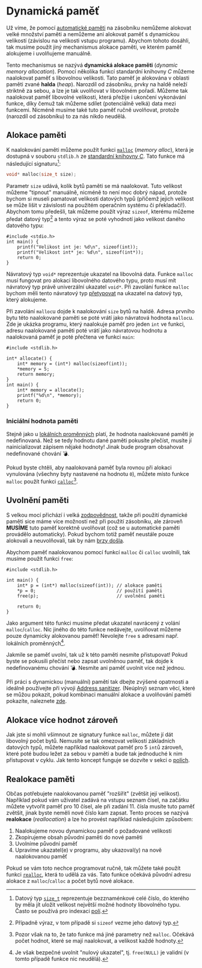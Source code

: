 # Dynamická paměť
Už víme, že pomocí [automatické paměti](automaticka_pamet.md) na zásobníku nemůžeme alokovat
velké množství paměti a nemůžeme ani alokovat paměť s dynamickou velikostí (závislou na velikosti
vstupu programu). Abychom tohoto dosáhli, tak musíme použít jiný mechanismus alokace paměti, ve
kterém paměť alokujeme i uvolňujeme manuálně.

Tento mechanismus se nazývá **dynamická alokace paměti** (*dynamic memory allocation*). Pomocí několika
funkcí standardní knihovny *C* můžeme naalokovat paměť s libovolnou velikosti. Tato paměť je
alokována v oblasti paměti zvané **halda** (*heap*). Narozdíl od zásobníku, prvky na haldě neleží
striktně za sebou, a lze je tak uvolňovat v libovolném pořadí. Můžeme tak naalokovat paměť libovolné
velikosti, která přežije i ukončení vykonávání funkce, díky čemuž tak můžeme sdílet (potenciálně velká)
data mezi funkcemi. Nicméně musíme také tuto paměť ručně uvolňovat, protože (narozdíl od zásobníku)
to za nás nikdo neudělá.

## Alokace paměti
K naalokování paměti můžeme použít funkci [`malloc`](https://devdocs.io/c/memory/malloc) (*memory
alloc*), která je dostupná v souboru `stdlib.h` ze [standardní knihovny *C*](../funkce/stdlib.md).
Tato funkce má následující signaturu[^1]:
```c
void* malloc(size_t size);
```

[^1]: Datový typ [`size_t`](https://en.cppreference.com/w/c/types/size_t) reprezentuje bezznaménkové
celé číslo, do kterého by měla jít uložit velikost největší možné hodnoty libovolného typu. Často
se používá pro indexaci [polí](../pole/pole.md).

Parametr `size` udává, kolik bytů paměti se má naalokovat. Tuto velikost můžeme "tipnout"
manuálně, nicméně to není moc dobrý nápad, protože bychom si museli pamatovat velikosti datových
typů (přičemž jejich velikost se může lišit v závislosti na použitém operačním systému či
překladači!). Abychom tomu předešli, tak můžeme použít výraz `sizeof`, kterému můžeme předat datový
typ[^2] a tento výraz se poté vyhodnotí jako velikost daného datového typu:
```c,editable,mainbody
#include <stdio.h>
int main() {
    printf("Velikost int je: %d\n", sizeof(int));
    printf("Velikost int* je: %d\n", sizeof(int*));
    return 0;
}
```

[^2]: Případně výraz, v tom případě si `sizeof` vezme jeho datový typ.

Návratový typ `void*` reprezentuje ukazatel na libovolná data. Funkce `malloc` musí fungovat pro
alokaci libovolného datového typu, proto musí mít návratový typ právě univerzální ukazatel `void*`.
Při zavolání funkce `malloc` bychom měli tento návratový typ
[přetypovat](../datove_typy/celociselne_typy.md#explicitní-konverze) na ukazatel na datový typ,
který alokujeme.

Při zavolání `malloc`u dojde k naalokování `size` bytů na haldě. Adresa prvního bytu této
naalokované paměti se poté vrátí jako návratová hodnota `malloc`u. Zde je ukázka programu, který
naalokuje paměť pro jeden `int` ve funkci, adresu naalokované paměti poté vrátí jako návratovou
hodnotu a naalokovaná paměť je poté přečtena ve funkci `main`:
```c,editable
#include <stdlib.h>

int* allocate() {
    int* memory = (int*) malloc(sizeof(int));
    *memory = 5;
    return memory; 
}
int main() {
    int* memory = allocate();
    printf("%d\n", *memory);
    return 0;
}
```

### Iniciální hodnota paměti
Stejně jako u [lokálních proměnných](../promenne/promenne.md#vždy-inicializujte-proměnné) platí, že
hodnota naalokované paměti je nedefinovaná. Než se tedy hodnotu dané paměti pokusíte přečíst, musíte
jí nainicializovat zápisem nějaké hodnoty! Jinak bude program obsahovat nedefinované chování 💣.

Pokud byste chtěli, aby naalokovaná paměť byla rovnou při alokaci vynulována (všechny byty
nastavené na hodnotu `0`), můžete místo funkce `malloc` použít funkci
[`calloc`](https://devdocs.io/c/memory/calloc)[^3].

[^3]: Pozor však na to, že tato funkce má jiné parametry než `malloc`. Očekává počet hodnot, které
se mají naalokovat, a velikost každé hodnoty.

## Uvolnění paměti
S velkou mocí přichází i velká [zodpovědnost](https://citaty.net/citaty/1957976-stan-lee-s-velkou-moci-prichazi-velka-odpovednost/),
takže při použití dynamické paměti sice máme více možností než při použití zásobníku, ale zároveň
**MUSÍME** tuto paměť korektně uvolňovat (což se u automatické paměti provádělo automaticky). Pokud
bychom totiž paměť neustále pouze alokovali a neuvolňovali, tak by nám
[brzy došla](../../caste_chyby/pametove_chyby.md#memory-leak).

Abychom paměť naalokovanou pomocí funkcí `malloc` či `calloc` uvolnili, tak musíme použít funkci
`free`:
```c,editable
#include <stdlib.h>

int main() {
    int* p = (int*) malloc(sizeof(int)); // alokace paměti
    *p = 0;                              // použití paměti
    free(p);                             // uvolnění paměti

    return 0;
}
```

Jako argument této funkci musíme předat ukazatel navrácený z volání `malloc`/`calloc`. Nic jiného
do této funkce nedávejte, uvolňovat můžeme pouze dynamicky alokovanou paměť! Nevolejte `free` s
adresami např. lokálních proměnných[^4].

[^4]: Je však bezpečné uvolnit "nulový ukazatel", tj. `free(NULL)` je validní (v tomto případě funkce nic neudělá).

Jakmile se paměť uvolní, tak už k této paměti nesmíte přistupovat! Pokud byste se pokusili přečíst
nebo zapsat uvolněnou paměť, tak dojde k nedefinovanému chování 💣. Nesmíte ani paměť uvolnit více
než jednou.

Při práci s dynamickou (manuální) pamětí tak dbejte zvýšené opatrnosti a ideálně používejte při
vývoji [Address sanitizer](../../prostredi/ladeni.md#address-sanitizer). (Neúplný) seznam věcí,
které se můžou pokazit, pokud kombinaci manuální alokace a uvolňování paměti pokazíte, naleznete
[zde](../../caste_chyby/pametove_chyby.md).

## Alokace více hodnot zároveň
Jak jste si mohli všimnout ze signatury funkce `malloc`, můžete jí dát libovolný počet bytů.
Nemusíte se tak omezovat velikostí základních datových typů, můžete například naalokovat paměť pro
5 `int`ů zároveň, které poté budou ležet za sebou v paměti a bude tak jednoduché k nim přistupovat
v cyklu. Jak tento koncept funguje se dozvíte v sekci o [polích](../pole/pole.md).

## Realokace paměti
Občas potřebujete naalokovanou paměť "rozšířit" (zvětšit její velikost). Například pokud vám
uživatel zadává na vstupu seznam čísel, na začátku můžete vytvořit paměť pro 10 čísel, ale při
zadání 11. čísla musíte tuto paměť zvětšit, jinak byste neměli nové číslo kam zapsat. Tento proces
se nazývá **realokace** (*reallocation*) a lze ho provést například následujícím způsobem:
1) Naalokujeme novou dynamickou paměť o požadované velikosti
2) Zkopírujeme obsah původní paměti do nové paměti 
3) Uvolníme původní paměť
4) Upravíme ukazatel(e) v programu, aby ukazoval(y) na nově naalokovanou paměť

Pokud se vám toto nechce programovat ručně, tak můžete také použít funkci
[`realloc`](https://devdocs.io/c/memory/realloc), která to udělá za vás. Tato funkce očekává původní
adresu alokace z `malloc`/`calloc` a počet bytů nové alokace.
